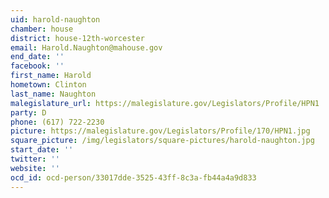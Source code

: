 ```yaml
---
uid: harold-naughton
chamber: house
district: house-12th-worcester
email: Harold.Naughton@mahouse.gov
end_date: ''
facebook: ''
first_name: Harold
hometown: Clinton
last_name: Naughton
malegislature_url: https://malegislature.gov/Legislators/Profile/HPN1
party: D
phone: (617) 722-2230
picture: https://malegislature.gov/Legislators/Profile/170/HPN1.jpg
square_picture: /img/legislators/square-pictures/harold-naughton.jpg
start_date: ''
twitter: ''
website: ''
ocd_id: ocd-person/33017dde-3525-43ff-8c3a-fb44a4a9d833
---
```

